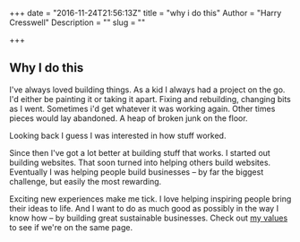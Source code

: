 +++
date = "2016-11-24T21:56:13Z"
title = "why i do this"
Author = "Harry Cresswell"
Description = ""
slug = ""

+++

## Why I do this

I've always loved building things. As a kid I always had a project on the go. I'd either be painting it or taking it apart. Fixing and rebuilding, changing bits as I went. Sometimes i'd get whatever it was working again. Other times pieces would lay abandoned. A heap of broken junk on the floor.

Looking back I guess I was interested in how stuff worked.

Since then I've got a lot better at building stuff that works. I started out building websites. That soon turned into helping others build websites. Eventually I was helping people build businesses – by far the biggest challenge, but easily the most rewarding.

Exciting new experiences make me tick. I love helping inspiring people bring their ideas to life. And I want to do as much good as possibly in the way I know how – by building great sustainable businesses. Check out [my values](http://localhost:1313/2016/11/18/your-values-define-what-it-is-you-choose-to-do/) to see if we're on the same page.
